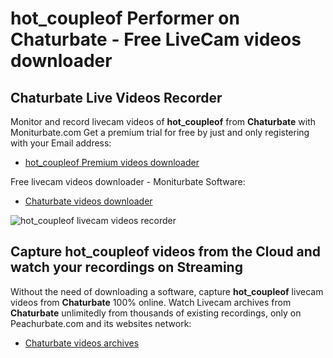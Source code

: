 # hot_coupleof Performer on Chaturbate - Free LiveCam videos downloader

## Chaturbate Live Videos Recorder

Monitor and record livecam videos of **hot_coupleof** from **Chaturbate** with Moniturbate.com
Get a premium trial for free by just and only registering with your Email address:
* [hot_coupleof Premium videos downloader](https://moniturbate.com/request-demo-licence-key.html)

Free livecam videos downloader - Moniturbate Software:
* [Chaturbate videos downloader](https://moniturbate.com/moniturbate-download-software.html)

![hot_coupleof livecam videos recorder](https://peachurnet.com/templates/moniturbate-software.png)


## Capture hot_coupleof videos from the Cloud and watch your recordings on Streaming

Without the need of downloading a software, capture **hot_coupleof** livecam videos from **Chaturbate** 100% online.
Watch Livecam archives from **Chaturbate** unlimitedly from thousands of existing recordings, only on Peachurbate.com and its websites network:
* [Chaturbate videos archives](https://peachurnet.com/)